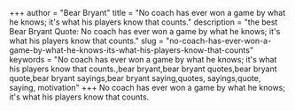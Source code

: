 +++
author = "Bear Bryant"
title = "No coach has ever won a game by what he knows; it's what his players know that counts."
description = "the best Bear Bryant Quote: No coach has ever won a game by what he knows; it's what his players know that counts."
slug = "no-coach-has-ever-won-a-game-by-what-he-knows-its-what-his-players-know-that-counts"
keywords = "No coach has ever won a game by what he knows; it's what his players know that counts.,bear bryant,bear bryant quotes,bear bryant quote,bear bryant sayings,bear bryant saying,quotes, sayings,quote, saying, motivation"
+++
No coach has ever won a game by what he knows; it's what his players know that counts.

